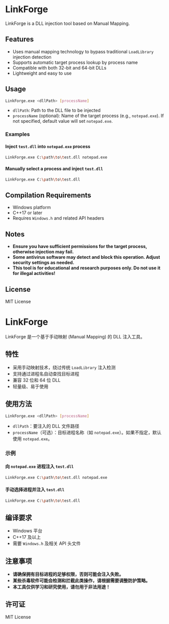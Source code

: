 # LinkForge

LinkForge is a DLL injection tool based on Manual Mapping.

## Features
- Uses manual mapping technology to bypass traditional `LoadLibrary` injection detection
- Supports automatic target process lookup by process name
- Compatible with both 32-bit and 64-bit DLLs
- Lightweight and easy to use

## Usage
```sh
LinkForge.exe <dllPath> [processName]
```
- `dllPath`: Path to the DLL file to be injected
- `processName` (optional): Name of the target process (e.g., `notepad.exe`). If not specified, default value will set `notepad.exe`.

### Examples
#### Inject `test.dll` into `notepad.exe` process
```sh
LinkForge.exe C:\path\to\test.dll notepad.exe
```

#### Manually select a process and inject `test.dll`
```sh
LinkForge.exe C:\path\to\test.dll
```

## Compilation Requirements
- Windows platform
- C++17 or later
- Requires `Windows.h` and related API headers

## Notes
- **Ensure you have sufficient permissions for the target process, otherwise injection may fail.**
- **Some antivirus software may detect and block this operation. Adjust security settings as needed.**
- **This tool is for educational and research purposes only. Do not use it for illegal activities!**

## License
MIT License




# LinkForge

LinkForge 是一个基于手动映射 (Manual Mapping) 的 DLL 注入工具。

## 特性
- 采用手动映射技术，绕过传统 `LoadLibrary` 注入检测
- 支持通过进程名自动查找目标进程
- 兼容 32 位和 64 位 DLL
- 轻量级、易于使用

## 使用方法
```sh
LinkForge.exe <dllPath> [processName]
```
- `dllPath`：要注入的 DLL 文件路径
- `processName`（可选）：目标进程名称（如 `notepad.exe`）。如果不指定，默认使用 `notepad.exe`。

### 示例
#### 向 `notepad.exe` 进程注入 `test.dll`
```sh
LinkForge.exe C:\path\to\test.dll notepad.exe
```

#### 手动选择进程并注入 `test.dll`
```sh
LinkForge.exe C:\path\to\test.dll
```

## 编译要求
- Windows 平台
- C++17 及以上
- 需要 `Windows.h` 及相关 API 头文件

## 注意事项
- **请确保拥有目标进程的足够权限，否则可能会注入失败。**
- **某些杀毒软件可能会检测和拦截此类操作，请根据需要调整防护策略。**
- **本工具仅供学习和研究使用，请勿用于非法用途！**

## 许可证
MIT License

